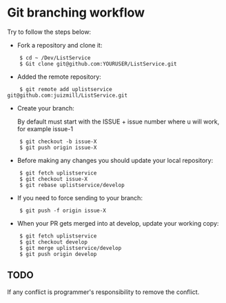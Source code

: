 Git branching workflow
======================

Try to follow the steps below:

- Fork a repository and clone it:

```
	$ cd ~ /Dev/ListService
	$ Git clone git@github.com:YOURUSER/ListService.git
```

- Added the remote repository:

```
	$ git remote add uplistservice git@github.com:juizmill/ListService.git
```

- Create your branch:

	By default must start with the ISSUE + issue number where u will work, for example issue-1


```
	$ git checkout -b issue-X
	$ git push origin issue-X
```

- Before making any changes you should update your local repository:

```
	$ git fetch uplistservice
	$ git checkout issue-X
	$ git rebase uplistservice/develop
```

- If you need to force sending to your branch:

```
	$ git push -f origin issue-X
```

- When your PR gets merged into at develop, update your working copy:

```
	$ git fetch uplistservice
	$ git checkout develop
	$ git merge uplistservice/develop
	$ git push origin develop
```

TODO
----

If any conflict is programmer's responsibility to remove the conflict.
